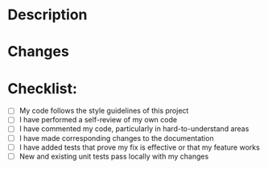 # Description

<!--
Please include a summary of the change(s) and which issue(s) is fixed. 
Please also include relevant motivation and context. 
List any dependencies that are required for this change.
-->

# Changes

<!--
- Added '...'
- Updated '...'
- Removed '...'
-->

# Checklist:

- [ ] My code follows the style guidelines of this project
- [ ] I have performed a self-review of my own code
- [ ] I have commented my code, particularly in hard-to-understand areas
- [ ] I have made corresponding changes to the documentation
- [ ] I have added tests that prove my fix is effective or that my feature works
- [ ] New and existing unit tests pass locally with my changes

